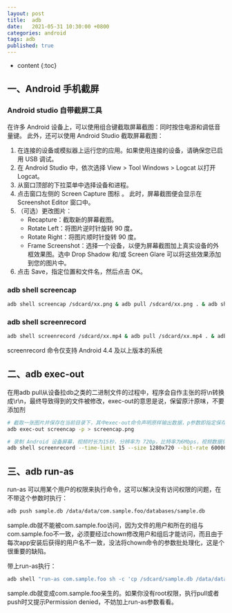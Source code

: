 ```yaml
---
layout: post
title:  adb
date:   2021-05-31 10:30:00 +0800
categories: android
tags: adb
published: true
---
```


* content
{:toc}

## 一、Android 手机截屏

### Android studio 自带截屏工具

在许多 Android 设备上，可以使用组合键截取屏幕截图：同时按住电源和调低音量键。
此外，还可以使用 Android Studio 截取屏幕截图：

1. 在连接的设备或模拟器上运行您的应用。如果使用连接的设备，请确保您已启用 USB 调试。
2. 在 Android Studio 中，依次选择 View > Tool Windows > Logcat 以打开 Logcat。
3. 从窗口顶部的下拉菜单中选择设备和进程。
4. 点击窗口左侧的 Screen Capture 图标 。 此时，屏幕截图便会显示在 Screenshot Editor 窗口中。
5. （可选）更改图片：
    * Recapture：截取新的屏幕截图。
    * Rotate Left：将图片逆时针旋转 90 度。
    * Rotate Right：将图片顺时针旋转 90 度。
    * Frame Screenshot：选择一个设备，以便为屏幕截图加上真实设备的外框效果图。选中 Drop Shadow 和/或 Screen Glare 可以将这些效果添加到您的图片中。
6. 点击 Save，指定位置和文件名，然后点击 OK。

### adb shell screencap

```bash
adb shell screencap /sdcard/xx.png & adb pull /sdcard/xx.png . & adb shell rm -f /sdcard/xx.png
```

### adb shell screenrecord

```bash
adb shell screenrecord /sdcard/xx.mp4 & adb pull /sdcard/xx.mp4 . & adb shell rm -f /sdcard/xx.mp4
```

screenrecord 命令仅支持 Android 4.4 及以上版本的系统

## 二、adb exec-out

在用adb pull从设备拉db之类的二进制文件的过程中，程序会自作主张的将\n转换成\r\n，最终导致得到的文件被修改，exec-out的意思是说，保留原汁原味，不要添加剂

```bash
# 截取一张图片并保存在当前目录下，其中exec-out命令声明原样输出数据，p参数即指定保存图片为 png 格式
adb exec-out screencap -p > screencap.png
```

```bash
# 录制 Android 设备屏幕，视频时长为15秒，分辨率为 720p，比特率为6Mbps，视频数据保存在 SD 卡的 screenrecord.mp4 文件里
adb shell screenrecord --time-limit 15 --size 1280x720 --bit-rate 6000000 /mnt/sdcard/screenrecord.mp4
```

## 三、adb run-as

run-as 可以用某个用户的权限来执行命令，这可以解决没有访问权限的问题，在不带这个参数时执行：

```bash
adb push sample.db /data/data/com.sample.foo/databases/sample.db
```

sample.db就不能被com.sample.foo访问，因为文件的用户和所在的组与com.sample.foo不一致，必须要经过chown修改用户和组后才能访问，而且由于每次app安装后获得的用户名不一致，没法将chown命令的参数批处理化，这是个很重要的缺陷。

带上run-as执行：

```bash
adb shell "run-as com.sample.foo sh -c 'cp /sdcard/sample.db /data/data/com.sample.foo/databases/sample.db'"
```

sample.db就变成com.sample.foo亲生的。如果你没有root权限，执行pull或者push时又提示Permission denied，不妨加上run-as参数看看。

<!-- https://developer.android.com/studio/debug/am-screenshot?hl=zh-cn -->
<!-- http://adbcommand.com/articles/ADB%E7%9A%84run-as%E5%92%8Cexec-out%E5%8F%82%E6%95%B0 -->
<!-- https://adbshell.com/commands -->
<!-- https://stackoverflow.com/questions/13578416/read-binary-stdout-data-from-adb-shell -->
<!-- https://stackoverflow.com/questions/22703254/copying-files-in-adb-shell-with-run-as/22751947 -->
